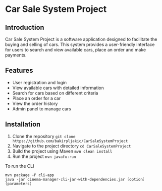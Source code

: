 # Car Sale System Project
## Introduction
Car Sale System  Project is a software application designed to facilitate the buying and selling of cars.
This system provides a user-friendly interface for users to search and view available cars, place an order and make payments.
## Features
- User registration and login
- View available cars with detailed information
- Search for cars based on different criteria
- Place an order for a car
- View the order history
- Admin panel to manage cars 
## Installation
1. Clone the repository 
``` git clone https://github.com/bakirpljakic/CarSaleSystemProject ```
2. Navigate to the project directory 
``` cd CarSaleSystemProject ```
3. Build the project using Maven
``` mvn clean install ```
4. Run the project
``` mvn javafx:run ```   

To run the CLI   

``` mvn package -P cli-app ```   
``` java -jar cinema-manager-cli-jar-with-dependencies.jar [option] (parameters) ```
